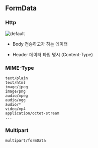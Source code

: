 ## FormData

### Http

![default](https://user-images.githubusercontent.com/14510347/51614128-613da300-1f68-11e9-8f20-106c1e894765.png)


- Body 전송하고자 하는 데이터

- Header 데이터 타입 명시 (Content-Type)

### MIME-Type

```
text/plain
text/html
image/jpeg
image/png
audio/mpeg
audio/ogg
audio/*
video/mp4
application/octet-stream
...

```

### Multipart

```
multipart/formData
```


